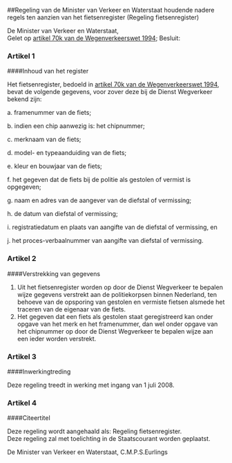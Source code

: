 <meta http-equiv='Content-Type' content='text/html; charset=utf-8' />

##Regeling van de Minister van Verkeer en Waterstaat houdende nadere regels ten aanzien van het fietsenregister (Regeling fietsenregister)

De Minister van Verkeer en Waterstaat,  
Gelet op [artikel 70k van de Wegenverkeerswet 1994](../../../../wet/wegenverkeerswet/1994/BWBR0006622/README.md);
Besluit:    

### Artikel  1  

####Inhoud van het register

Het fietsenregister, bedoeld in [artikel 70k van de Wegenverkeerswet 1994](../../../../wet/wegenverkeerswet/1994/BWBR0006622/README.md), bevat de volgende gegevens, voor zover deze bij de Dienst Wegverkeer bekend zijn: 

a. framenummer van de fiets;  

b. indien een chip aanwezig is: het chipnummer;  

c. merknaam van de fiets;  

d. model- en typeaanduiding van de fiets;  

e. kleur en bouwjaar van de fiets;  

f. het gegeven dat de fiets bij de politie als gestolen of vermist is opgegeven;  

g. naam en adres van de aangever van de diefstal of vermissing;  

h. de datum van diefstal of vermissing;  

i. registratiedatum en plaats van aangifte van de diefstal of vermissing, en  

j. het proces-verbaalnummer van aangifte van diefstal of vermissing.    

### Artikel  2  

####Verstrekking van gegevens

1.  Uit het fietsenregister worden op door de Dienst Wegverkeer te bepalen wijze gegevens verstrekt aan de politiekorpsen binnen Nederland, ten behoeve van de opsporing van gestolen en vermiste fietsen alsmede het traceren van de eigenaar van de fiets.   
2.  Het gegeven dat een fiets als gestolen staat geregistreerd kan onder opgave van het merk en het framenummer, dan wel onder opgave van het chipnummer op door de Dienst Wegverkeer te bepalen wijze aan een ieder worden verstrekt.   

### Artikel  3  

####Inwerkingtreding

Deze regeling treedt in werking met ingang van 1 juli 2008.  

### Artikel  4  

####Citeertitel

Deze regeling wordt aangehaald als: Regeling fietsenregister.  
Deze regeling zal met toelichting in de Staatscourant worden geplaatst.  

De 
Minister van Verkeer en Waterstaat, 
C.M.P.S.Eurlings   

